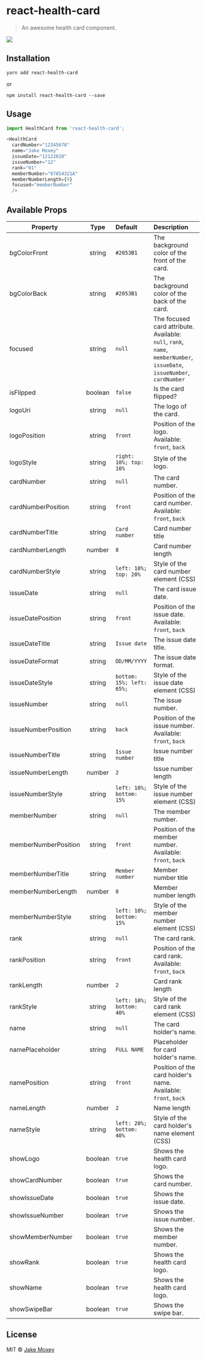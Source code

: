 # react-health-card

> An awesome health card component.

![](https://i.imgur.com/5SR05iw.gif)

## Installation

`yarn add react-health-card`

or

`npm install react-health-card --save`

## Usage

```javascript
import HealthCard from 'react-health-card';

<HealthCard
  cardNumber="12345678"
  name="Jake Moxey"
  issueDate="12122020"
  issueNumber="12"
  rank="01"
  memberNumber="87654321A"
  memberNumberLength={9}
  focused="memberNumber"
  />
```

## Available Props

| Property        | Type            | Default  | Description |
| ----------------|:---------------:| :------------|:-------------|
| bgColorFront         | string | `#2053B1` | The background color of the front of the card. |
| bgColorBack         | string | `#2053B1` | The background color of the back of the card. |
| focused | string | `null` | The focused card attribute. Available: `null`, `rank`, `name`, `memberNumber`, `issueDate`, `issueNumber`, `cardNumber` 
| isFlipped | boolean | `false` | Is the card flipped? 
| logoUri | string | `null` | The logo of the card.
| logoPosition | string | `front` | Position of the logo. Available: `front`, `back`
| logoStyle | string | `right: 10%; top: 10%` | Style of the logo.
| cardNumber | string | `null` | The card number.
| cardNumberPosition | string | `front` | Position of the card number. Available: `front`, `back`
| cardNumberTitle | string | `Card number` | Card number title
| cardNumberLength | number | `8` | Card number length
| cardNumberStyle | string | `left: 10%; top: 20%` | Style of the card number element (CSS)
| issueDate | string | `null` | The card issue date.
| issueDatePosition | string | `front` | Position of the issue date. Available: `front`, `back`
| issueDateTitle | string | `Issue date` | The issue date title.
| issueDateFormat | string | `DD/MM/YYYY` | The issue date format.
| issueDateStyle | string | `bottom: 15%; left: 65%;` | Style of the issue date element (CSS)
| issueNumber | string | `null` | The issue number.
| issueNumberPosition | string | `back` | Position of the issue number. Available: `front`, `back`
| issueNumberTitle | string | `Issue number` | Issue number title
| issueNumberLength | number | `2` | Issue number length
| issueNumberStyle | string | `left: 10%; bottom: 15%` | Style of the issue number element (CSS)
| memberNumber | string | `null` | The member number.
| memberNumberPosition | string | `front` | Position of the member number. Available: `front`, `back`
| memberNumberTitle | string | `Member number` | Member number title
| memberNumberLength | number | `8` | Member number length
| memberNumberStyle | string | `left: 10%; bottom: 15%` | Style of the member number element (CSS)
| rank | string | `null` | The card rank.
| rankPosition | string | `front` | Position of the card rank. Available: `front`, `back`
| rankLength | number | `2` | Card rank length
| rankStyle | string | `left: 10%; bottom: 40%` | Style of the card rank element (CSS)
| name | string | `null` | The card holder's name.
| namePlaceholder | string | `FULL NAME` | Placeholder for card holder's name.
| namePosition | string | `front` | Position of the card holder's name. Available: `front`, `back`
| nameLength | number | `2` | Name length
| nameStyle | string | `left: 20%; bottom: 40%` | Style of the card holder's name element (CSS)
| showLogo | boolean | `true` | Shows the health card logo.
| showCardNumber | boolean | `true` | Shows the card number.
| showIssueDate | boolean | `true` | Shows the issue date.
| showIssueNumber | boolean | `true` | Shows the issue number.
| showMemberNumber | boolean | `true` | Shows the member number.
| showRank | boolean | `true` | Shows the health card logo.
| showName | boolean | `true` | Shows the health card logo.
| showSwipeBar | boolean | `true` | Shows the swipe bar.

## License

MIT © [Jake Moxey](https://github.com/jxom)
